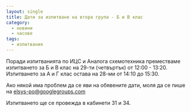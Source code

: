 ```yaml
---
layout: single
title: Дати за изпитване на втора група - Б и В клас
category:
  - новини
  - часове
tags:
  - изпитвания
---
```


Поради изпитванията по ИЦС и Аналога схемотехника преместваме изпитването за Б и В клас на 29-ти (четвъртък) от 12:00 - 13:20.
Изпитването за А и Г клас остава на 28-ми от 14:10 до 15:30.

Ако някой има проблем да се яви на обявените дати, моля да се пише на elsys-po@googlegroups.com

Изпитването ще се провежда в кабинети 31 и 34.
